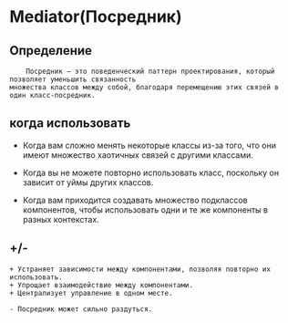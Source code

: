 # Mediator(Посредник)

## Определение 

```
    Посредник — это поведенческий паттерн проектирования, который позволяет уменьшить связанность
множества классов между собой, благодаря перемещению этих связей в один класс-посредник.
```


## когда использовать

* Когда вам сложно менять некоторые классы из-за того, что они имеют множество хаотичных связей с другими классами.

* Когда вы не можете повторно использовать класс, поскольку он зависит от уймы других классов.

* Когда вам приходится создавать множество подклассов компонентов, чтобы использовать одни и те же компоненты
в разных контекстах.

## +/-
```
+ Устраняет зависимости между компонентами, позволяя повторно их использовать.
+ Упрощает взаимодействие между компонентами.
+ Централизует управление в одном месте.

- Посредник может сильно раздуться.
```
